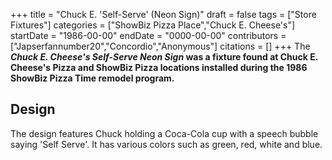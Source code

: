 +++
title = "Chuck E. 'Self-Serve' (Neon Sign)"
draft = false
tags = ["Store Fixtures"]
categories = ["ShowBiz Pizza Place","Chuck E. Cheese's"]
startDate = "1986-00-00"
endDate = "0000-00-00"
contributors = ["Japserfannumber20","Concordio","Anonymous"]
citations = []
+++
The ***Chuck E. Cheese's Self-Serve Neon Sign* was a fixture found at Chuck E. Cheese's Pizza and ShowBiz Pizza locations installed during the 1986 ShowBiz Pizza Time remodel program.**

## Design

The design features Chuck holding a Coca-Cola cup with a speech bubble saying 'Self Serve'. It has various colors such as green, red, white and blue.
